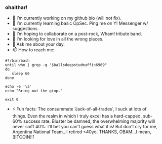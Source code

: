 ### ohaithar!

- 🔭 I’m currently working on my github bio (will not fix).
- 🌱 I’m currently learning basic OpSec. Ping me on Y! Messenger w/ suggestions.
- 👯 I’m hoping to collaborate on a post-rock, Wham! tribute band.
- 🤔 I’m looking for love in all the wrong places.
- 💬 Ask me about your day.
- 📫 How to reach me:
```text
#!/bin/bash 
until who | grep -q "$ballsdeepstudmuffin6969"
do
   sleep 60
done

echo -e '\a'
echo "Bring out the gimp."

exit 0
```
- ⚡ Fun facts: The consummate 'Jack-of-all-trades', I suck at lots of things. Even the realm in which I truly excel has a hard-capped, sub-60% success rate. Bluster be damned, the overwhelming majority will never sniff 40%. I'll bet you can't guess what it is! But don't cry for me, Argentina National Team...I retired <40yo. THANKS, OBAM...I mean, BITCOIN!!1
